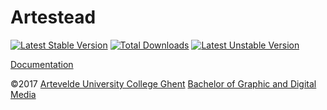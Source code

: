 Artestead
=========

[![Latest Stable Version](https://poser.pugx.org/gdmgent/artestead/v/stable)](https://packagist.org/packages/gdmgent/artestead)
[![Total Downloads](https://poser.pugx.org/gdmgent/artestead/downloads)](https://packagist.org/packages/gdmgent/artestead)
[![Latest Unstable Version](https://poser.pugx.org/gdmgent/artestead/v/unstable)](https://packagist.org/packages/gdmgent/artestead)

[Documentation][]

©2017 [Artevelde University College Ghent][] [Bachelor of Graphic and Digital Media][]

[Artevelde University College Ghent]:    http://www.arteveldeuniversitycollege.be
[Documentation]:                         http://www.gdm.gent/artestead/
[Bachelor of Graphic and Digital Media]: http://www.gdm.gent